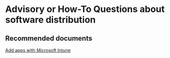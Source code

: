 <properties
	pageTitle="Advisory or How-To Questions about software distribution"
	description="Advisory or How-To Questions about software distribution"
	service="microsoft.intune"
	resource="intune"
	authors="mackie1604"
	displayOrder=""
	selfHelpType="generic"
	supportTopicIds="32435256"
	resourceTags=""
	productPesIds="15584"
	cloudEnvironments="public"
/>

# Advisory or How-To Questions about software distribution

## **Recommended documents**

[Add apps with Microsoft Intune](https://docs.microsoft.com/intune/deploy-use/add-apps)<br>





